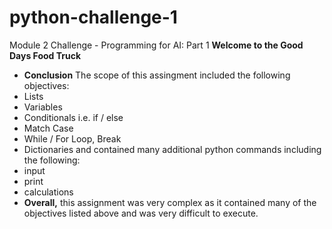 # python-challenge-1
Module 2 Challenge - Programming for AI: Part 1
**Welcome to the Good Days Food Truck**
- **Conclusion**
The scope of this assingment included the following objectives:
- Lists 
- Variables
- Conditionals i.e. if / else
- Match Case
- While / For Loop, Break
- Dictionaries
and contained many additional python commands including the following:
- input
- print
- calculations
- **Overall,**
this assignment was very complex as it contained many of the objectives listed above and was very difficult to execute.


